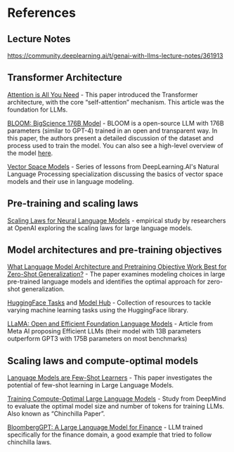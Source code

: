 # References
## Lecture Notes
https://community.deeplearning.ai/t/genai-with-llms-lecture-notes/361913

## Transformer Architecture
[Attention is All You Need](https://arxiv.org/pdf/1706.03762) - This paper introduced the Transformer architecture, with the core “self-attention” mechanism. This article was the foundation for LLMs.

[BLOOM: BigScience 176B Model](https://arxiv.org/abs/2211.05100) - BLOOM is a open-source LLM with 176B parameters (similar to GPT-4) trained in an open and transparent way. In this paper, the authors present a detailed discussion of the dataset and process used to train the model. You can also see a high-level overview of the model [here](https://bigscience.notion.site/BLOOM-BigScience-176B-Model-ad073ca07cdf479398d5f95d88e218c4).

[Vector Space Models](https://www.coursera.org/learn/classification-vector-spaces-in-nlp/home/week/3) - Series of lessons from DeepLearning.AI's Natural Language Processing specialization discussing the basics of vector space models and their use in language modeling.

## Pre-training and scaling laws
[Scaling Laws for Neural Language Models](https://arxiv.org/abs/2001.08361) - empirical study by researchers at OpenAI exploring the scaling laws for large language models.

## Model architectures and pre-training objectives
[What Language Model Architecture and Pretraining Objective Work Best for Zero-Shot Generalization?](https://arxiv.org/pdf/2204.05832.pdf) - The paper examines modeling choices in large pre-trained language models and identifies the optimal approach for zero-shot generalization.

[HuggingFace Tasks](https://huggingface.co/tasks) and [Model Hub](https://huggingface.co/models) - Collection of resources to tackle varying machine learning tasks using the HuggingFace library.

[LLaMA: Open and Efficient Foundation Language Models](https://arxiv.org/pdf/2302.13971.pdf) - Article from Meta AI proposing Efficient LLMs (their model with 13B parameters outperform GPT3 with 175B parameters on most benchmarks)

## Scaling laws and compute-optimal models
[Language Models are Few-Shot Learners](https://arxiv.org/pdf/2005.14165.pdf) - This paper investigates the potential of few-shot learning in Large Language Models.

[Training Compute-Optimal Large Language Models](https://arxiv.org/pdf/2203.15556.pdf) - Study from DeepMind to evaluate the optimal model size and number of tokens for training LLMs. Also known as “Chinchilla Paper”.

[BloombergGPT: A Large Language Model for Finance](https://arxiv.org/pdf/2303.17564.pdf) - LLM trained specifically for the finance domain, a good example that tried to follow chinchilla laws.
